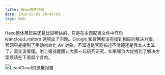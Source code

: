 ```yaml
---
title: Hexo搭建问题
date: 2018-05-01 20:40:03
tags: Web
---
```


Hexo整体用起来还是比较畅快的，只是在主题配置文件中开启 leancloud_visitors 选项出了问题。Google 和官网都没有找到相应的解决方案，官网只是提到了手动初始化 AV 对象，不知道是官网描述不清楚还是我本人太笨了，着实没看懂。附上报错截图让大家一起研究研究，如果哪位大佬找到了解决方案烦请在下面留个言哈。

![LeanCloud浏览量报错](http://p81usq6mg.bkt.clouddn.com/static/images/setup-blog-problem/LeanCloud%E6%B5%8F%E8%A7%88%E9%87%8F%E6%8A%A5%E9%94%99.jpg)